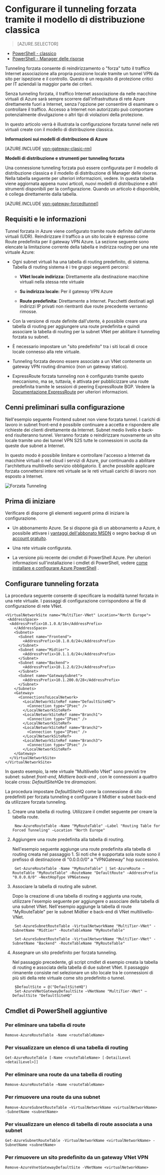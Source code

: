<properties 
   pageTitle="Configurare la modalità tunnel forzata nelle connessioni da sito utilizzando il modello di distribuzione classica | Microsoft Azure"
   description="Come reindirizzare o forzare tutto il traffico Internet associato alla propria posizione locale."
   services="vpn-gateway"
   documentationCenter="na"
   authors="cherylmc"
   manager="carmonm"
   editor=""
   tags="azure-service-management"/>
<tags 
   ms.service="vpn-gateway"
   ms.devlang="na"
   ms.topic="article"
   ms.tgt_pltfrm="na"
   ms.workload="infrastructure-services"
   ms.date="08/10/2016"
   ms.author="cherylmc" />

# <a name="configure-forced-tunneling-using-the-classic-deployment-model"></a>Configurare il tunneling forzata tramite il modello di distribuzione classica

> [AZURE.SELECTOR]
- [PowerShell - classico](vpn-gateway-about-forced-tunneling.md)
- [PowerShell - Manager delle risorse](vpn-gateway-forced-tunneling-rm.md)

Tunneling forzata consente di reindirizzamento o "forza" tutto il traffico Internet associazione alla propria posizione locale tramite un tunnel VPN da sito per ispezione e il controllo. Questo è un requisito di protezione critici per IT aziendali la maggior parte dei criteri. 

Senza tunneling forzata, il traffico Internet associazione da nelle macchine virtuali di Azure sarà sempre scorrere dall'infrastruttura di rete Azure direttamente fuori a Internet, senza l'opzione per consentire di esaminare o controllare il traffico. Accesso a Internet non autorizzato può comportare potenzialmente divulgazione o altri tipi di violazioni della protezione.

In questo articolo verrà è illustrata la configurazione forzata tunnel nelle reti virtuali create con il modello di distribuzione classica. 

**Informazioni sui modelli di distribuzione di Azure**

[AZURE.INCLUDE [vpn-gateway-clasic-rm](../../includes/vpn-gateway-classic-rm-include.md)] 

**Modelli di distribuzione e strumenti per tunneling forzata**

Una connessione tunneling forzata può essere configurata per il modello di distribuzione classica e il modello di distribuzione di Manager delle risorse. Nella tabella seguente per ulteriori informazioni, vedere. In questa tabella viene aggiornata appena nuovi articoli, nuovi modelli di distribuzione e altri strumenti disponibili per la configurazione. Quando un articolo è disponibile, è collega direttamente dalla tabella.

[AZURE.INCLUDE [vpn-gateway-forcedtunnel](../../includes/vpn-gateway-table-forcedtunnel-include.md)] 


## <a name="requirements-and-considerations"></a>Requisiti e le informazioni

Tunnel forzata in Azure viene configurato tramite route definite dall'utente virtuali (UDR). Reindirizzare il traffico a un sito locale è espresso come Route predefinita per il gateway VPN Azure. La sezione seguente sono elencate la limitazione corrente della tabella e indirizza routing per una rete virtuale Azure:


-  Ogni subnet virtuali ha una tabella di routing predefinito, di sistema. Tabella di routing sistema è i tre gruppi seguenti percorsi:

    - **VNet locale indirizza:** Direttamente alla destinazione macchine virtuali nella stessa rete virtuale
    
    - **Su indirizza locale:** Per il gateway VPN Azure
    
    - **Route predefinita:** Direttamente a Internet. Pacchetti destinati agli indirizzi IP privati non rientranti due route precedente verranno rimosse.


-  Con la versione di route definite dall'utente, è possibile creare una tabella di routing per aggiungere una route predefinita e quindi associare la tabella di routing per la subnet VNet per abilitare il tunneling forzata su subnet.

- È necessario impostare un "sito predefinito" tra i siti locali di croce locale connesso alla rete virtuale.

- Tunneling forzata devono essere associate a un VNet contenente un gateway VPN routing dinamico (non un gateway statico).
 
- ExpressRoute forzata tunneling non è configurato tramite questo meccanismo, ma se, tuttavia, è attivata per pubblicizzare una route predefinita tramite le sessioni di peering ExpressRoute BGP. Vedere la [Documentazione ExpressRoute](https://azure.microsoft.com/documentation/services/expressroute/) per ulteriori informazioni.



## <a name="configuration-overview"></a>Cenni preliminari sulla configurazione

Nell'esempio seguente Frontend subnet non viene forzata tunnel. I carichi di lavoro in subnet front-end è possibile continuare a accetta e rispondere alle richieste dei clienti direttamente da Internet. Subnet medio livello e back-end risulteranno tunnel. Verranno forzate o reindirizzare nuovamente un sito locale tramite uno dei tunnel VPN S2S tutte le connessioni in uscita da queste due subnet a Internet.

In questo modo è possibile limitare e controllare l'accesso a Internet da macchine virtuali o nel cloud i servizi di Azure, pur continuando a abilitare l'architettura multilivello servizio obbligatorio. È anche possibile applicare forzata connettersi intere reti virtuale se le reti virtuali carichi di lavoro non esposto a Internet.


![Forzata Tunneling](./media/vpn-gateway-about-forced-tunneling/forced-tunnel.png)



## <a name="before-you-begin"></a>Prima di iniziare

Verificare di disporre gli elementi seguenti prima di iniziare la configurazione.

- Un abbonamento Azure. Se si dispone già di un abbonamento a Azure, è possibile attivare i [vantaggi dell'abbonato MSDN](https://azure.microsoft.com/pricing/member-offers/msdn-benefits-details/) o segno backup di un [account gratuito](https://azure.microsoft.com/pricing/free-trial/).

- Una rete virtuale configurata. 

- La versione più recente dei cmdlet di PowerShell Azure. Per ulteriori informazioni sull'installazione i cmdlet di PowerShell, vedere [come installare e configurare Azure PowerShell](../powershell-install-configure.md) .


## <a name="configure-forced-tunneling"></a>Configurare tunneling forzata

La procedura seguente consente di specificare la modalità tunnel forzata in una rete virtuale. I passaggi di configurazione corrispondono ai file di configurazione di rete VNet.



    <VirtualNetworkSite name="MultiTier-VNet" Location="North Europe">
     <AddressSpace>
      <AddressPrefix>10.1.0.0/16</AddressPrefix>
        </AddressSpace>
        <Subnets>
          <Subnet name="Frontend">
            <AddressPrefix>10.1.0.0/24</AddressPrefix>
          </Subnet>
          <Subnet name="Midtier">
            <AddressPrefix>10.1.1.0/24</AddressPrefix>
          </Subnet>
          <Subnet name="Backend">
            <AddressPrefix>10.1.2.0/23</AddressPrefix>
          </Subnet>
          <Subnet name="GatewaySubnet">
            <AddressPrefix>10.1.200.0/28</AddressPrefix>
          </Subnet>
        </Subnets>
        <Gateway>
          <ConnectionsToLocalNetwork>
            <LocalNetworkSiteRef name="DefaultSiteHQ">
              <Connection type="IPsec" />
            </LocalNetworkSiteRef>
            <LocalNetworkSiteRef name="Branch1">
              <Connection type="IPsec" />
            </LocalNetworkSiteRef>
            <LocalNetworkSiteRef name="Branch2">
              <Connection type="IPsec" />
            </LocalNetworkSiteRef>
            <LocalNetworkSiteRef name="Branch3">
              <Connection type="IPsec" />
            </LocalNetworkSiteRef>
        </Gateway>
      </VirtualNetworkSite>
    </VirtualNetworkSite>

In questo esempio, la rete virtuale "Multilivello VNet" sono previsti tre subnet: subnet *front-end*, *Midtier*e *back-end* , con le connessioni a quattro locale cross: *DefaultSiteHQ*e tre *diramazioni*. 

La procedura impostare *DefaultSiteHQ* come la connessione di sito predefiniti per forzata tunneling e configurare il Midtier e subnet back-end da utilizzare forzata tunneling.


1. Creare una tabella di routing. Utilizzare il cmdlet seguente per creare la tabella route.

        New-AzureRouteTable –Name "MyRouteTable" –Label "Routing Table for Forced Tunneling" –Location "North Europe"

2. Aggiungere una route predefinita alla tabella di routing. 

    Nell'esempio seguente aggiunge una route predefinita alla tabella di routing creata nel passaggio 1. Si noti che è supportata sola route sono il prefisso di destinazione di "0.0.0.0/0" a "VPNGateway" hop successivo.
 
        Get-AzureRouteTable -Name "MyRouteTable" | Set-AzureRoute –RouteTable "MyRouteTable" –RouteName "DefaultRoute" –AddressPrefix "0.0.0.0/0" –NextHopType VPNGateway

3. Associare la tabella di routing alle subnet. 

    Dopo la creazione di una tabella di routing e aggiunta una route, utilizzare l'esempio seguente per aggiungere o associare della tabella di una subnet VNet. Nell'esempio aggiunge la tabella di route "MyRouteTable" per le subnet Midtier e back-end di VNet multilivello-VNet.

        Set-AzureSubnetRouteTable -VirtualNetworkName "MultiTier-VNet" -SubnetName "Midtier" -RouteTableName "MyRouteTable"

        Set-AzureSubnetRouteTable -VirtualNetworkName "MultiTier-VNet" -SubnetName "Backend" -RouteTableName "MyRouteTable"

4. Assegnare un sito predefinito per forzata tunneling. 

    Nel passaggio precedente, gli script cmdlet di esempio creata la tabella di routing e associata della tabella di due subnet VNet. Il passaggio rimanente consiste nel selezionare un sito locale tra le connessioni di più siti della rete virtuale come sito predefinito o tunnel.

        $DefaultSite = @("DefaultSiteHQ")
        Set-AzureVNetGatewayDefaultSite –VNetName "MultiTier-VNet" –DefaultSite "DefaultSiteHQ"

## <a name="additional-powershell-cmdlets"></a>Cmdlet di PowerShell aggiuntive

### <a name="to-delete-a-route-table"></a>Per eliminare una tabella di route

    Remove-AzureRouteTable -Name <routeTableName>

### <a name="to-list-a-route-table"></a>Per visualizzare un elenco di una tabella di routing

    Get-AzureRouteTable [-Name <routeTableName> [-DetailLevel <detailLevel>]]

### <a name="to-delete-a-route-from-a-route-table"></a>Per eliminare una route da una tabella di routing

    Remove-AzureRouteTable –Name <routeTableName>

### <a name="to-remove-a-route-from-a-subnet"></a>Per rimuovere una route da una subnet

    Remove-AzureSubnetRouteTable –VirtualNetworkName <virtualNetworkName> -SubnetName <subnetName>

### <a name="to-list-the-route-table-associated-with-a-subnet"></a>Per visualizzare un elenco di tabella di route associata a una subnet
    
    Get-AzureSubnetRouteTable -VirtualNetworkName <virtualNetworkName> -SubnetName <subnetName>

### <a name="to-remove-a-default-site-from-a-vnet-vpn-gateway"></a>Per rimuovere un sito predefinito da un gateway VNet VPN

    Remove-AzureVnetGatewayDefaultSite -VNetName <virtualNetworkName>






